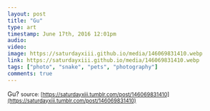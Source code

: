 ```yaml
---
layout: post
title: "Gu"
type: art
timestamp: June 17th, 2016 12:01pm
audio: 
video: 
image: https://saturdayxiii.github.io/media/146069831410.webp
link: https://saturdayxiii.github.io/media/146069831410.webp
tags: ["photo", "snake", "pets", "photography"]
comments: true
---
```

Gu?
<small>source: [https://saturdayxiii.tumblr.com/post/146069831410](https://saturdayxiii.tumblr.com/post/146069831410)</small>
